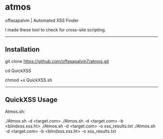 # atmos
offasapalvin | Automated XSS Finder


I made these tool  to check for cross-site scripting.

---------------

Installation
----



git clone https://github.com/offasapalvin7/atmos.git

cd QuickXSS

chmod +x QuickXSS.sh


------------------



QuickXSS Usage 
---
Atmos.sh:

./Atmos.sh -d <target.com>
./Atmos.sh -d <target.com> -b <blindxss.xss.ht>
./Atmos.sh -d <target.com> -o xss_results.txt 
./Atmos.sh -d <target.com> -b <blindxss.xss.ht> -o xss_results.txt
